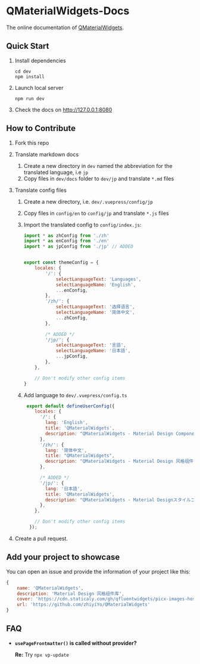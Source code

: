 # QMaterialWidgets-Docs
The online documentation of [QMaterialWidgets](https://github.com/zhiyiYo/QMaterialWidgets).

## Quick Start
1. Install dependencies
   ```shell
   cd dev
   npm install
   ```

2. Launch local server
   ```shell
   npm run dev
   ```

3. Check the docs on http://127.0.0.1:8080


## How to Contribute

1. Fork this repo
2. Translate markdown docs
   1. Create a new directory in `dev` named the abbreviation for the translated language, i.e `jp`
   2. Copy files in `dev/docs` folder to `dev/jp` and translate `*.md` files
3. Translate config files
   1. Create a new directory, i.e. `dev/.vuepress/config/jp`
   2. Copy files in `config/en` to `config/jp` and translate `*.js` files
   3. Import the translated config to `config/index.js`:

      ```js
      import * as zhConfig from './zh'
      import * as enConfig from './en'
      import * as jpConfig from './jp' // ADDED


      export const themeConfig = {
          locales: {
              '/': {
                  selectLanguageText: 'Languages',
                  selectLanguageName: 'English',
                  ...enConfig,
              },
              '/zh/': {
                  selectLanguageText: '选择语言',
                  selectLanguageName: '简体中文',
                  ...zhConfig,
              },

              /* ADDED */
              '/jp/': {
                  selectLanguageText: '言語',
                  selectLanguageName: '日本語',
                  ...jpConfig,
              },
          },

          // Don't modify other config items
      }
      ```
    4. Add language to `dev/.vuepress/config.ts`

       ```js
        export default defineUserConfig({
           locales: {
             '/': {
               lang: 'English',
               title: 'QMaterialWidgets',
               description: "QMaterialWidgets - Material Design Components Library",
             },
             '/zh/': {
               lang: '简体中文',
               title: "QMaterialWidgets",
               description: "QMaterialWidgets - Material Design 风格组件库",
             },

             /* ADDED */
             '/jp/': {
               lang: '日本語',
               title: 'QMaterialWidgets',
               description: "QMaterialWidgets - Material Designスタイルコンポーネントライブラリ",
             },
           },

           // Don't modify other config items
         });
       ```

4. Create a pull request.

## Add your project to showcase
You can open an issue and provide the information of your project like this:
```js
{
    name: 'QMaterialWidgets',
    description: 'Material Design 风格组件库',
    cover: 'https://cdn.staticaly.com/gh/qfluentwidgets/picx-images-hosting@master/20230824/QMaterialWidgets.v1z65mb7568.webp',
    url: 'https://github.com/zhiyiYo/QMaterialWidgets'
}
```

## FAQ
* **`usePageFrontmatter()` is called without provider?**

  **Re:** Try `npx vp-update`